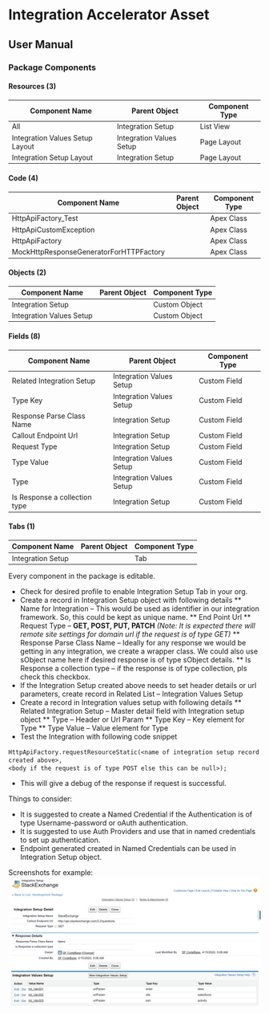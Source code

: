 # Integration Accelerator Asset
## User Manual

### Package Components	 
#### Resources (3)
|Component Name|Parent Object|Component Type|
|--------------|-------------|--------------|
|All	|Integration Setup|	List View|
|Integration Values Setup Layout|Integration Values Setup|Page Layout|
|Integration Setup Layout|Integration Setup|Page Layout|

 
#### Code (4)
|Component Name|Parent Object|Component Type|
|--------------|-------------|--------------|
|HttpApiFactory_Test||Apex Class|
|HttpApiCustomException||Apex Class|
|HttpApiFactory||Apex Class|
|MockHttpResponseGeneratorForHTTPFactory||Apex Class|

 
#### Objects (2)
|Component Name|Parent Object|Component Type|
|--------------|-------------|--------------|
|Integration Setup||Custom Object|
|Integration Values Setup||Custom Object|

#### Fields (8)
|Component Name|Parent Object|Component Type|
|--------------|-------------|--------------|
|Related Integration Setup|Integration Values Setup|Custom Field|
|Type Key|Integration Values Setup|Custom Field|
|Response Parse Class Name|Integration Setup|Custom Field|
|Callout Endpoint Url|Integration Setup|Custom Field|
|Request Type|Integration Setup|Custom Field|
|Type Value|	Integration Values Setup|Custom Field|
|Type|	Integration Values Setup|Custom Field|
|Is Response a collection type|Integration Setup|Custom Field|
 
 
#### Tabs (1)
|Component Name|Parent Object|Component Type|
|--------------|-------------|--------------|
|Integration Setup||Tab|

Every component in the package is editable. 
* Check for desired profile to enable Integration Setup Tab in your org.
* Create a record in Integration Setup object with following details
** Name for Integration – This would be used as identifier in our integration framework. So, this could be kept as unique name.
** End Point Url
** Request Type – **GET, POST, PUT, PATCH** *(Note: It is expected there will remote site settings for domain url if the request is of type GET)*
** Response Parse Class Name – Ideally for any response we would be getting in any integration, we create a wrapper class. We could also use sObject name here if desired response is of type sObject details.
** Is Response a collection type – if the response is of type collection, pls check this checkbox.
* If the Integration Setup created above needs to set header details or url parameters, create record in Related List – Integration Values Setup
* Create a record in Integration values setup with following details
** Related Integration Setup – Master detail field with Integration setup object
** Type – Header or Url Param
** Type Key – Key element for Type
** Type Value – Value element for Type
* Test the Integration with following code snippet
```
HttpApiFactory.requestResourceStatic(<name of integration setup record created above>, 
<body if the request is of type POST else this can be null>);
```
* This will give a debug of the response if request is successful.

Things to consider:
* It is suggested to create a Named Credential if the Authentication is of type Username-password or oAuth authentication.
* It is suggested to use Auth Providers and use that in named credentials to set up authentication.
* Endpoint generated created in Named Credentials can be used in Integration Setup object. 

Screenshots for example:
![](Images/IntegrationSetup.png)
